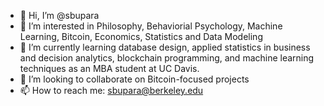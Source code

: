 - 👋 Hi, I’m @sbupara
- 👀 I’m interested in Philosophy, Behaviorial Psychology, Machine Learning, Bitcoin, Economics, Statistics and Data Modeling
- 🌱 I’m currently learning database design, applied statistics in business and decision analytics, blockchain programming, and machine learning techniques as an MBA student at UC Davis.
- 💞️ I’m looking to collaborate on Bitcoin-focused projects
- 📫 How to reach me: sbupara@berkeley.edu

<!---
sbupara/sbupara is a ✨ special ✨ repository because its `README.md` (this file) appears on your GitHub profile.
You can click the Preview link to take a look at your changes.
--->
